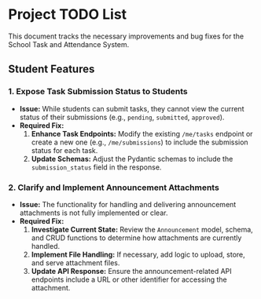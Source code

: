 # Project TODO List

This document tracks the necessary improvements and bug fixes for the School Task and Attendance System.
## Student Features

### 1. Expose Task Submission Status to Students

- **Issue:** While students can submit tasks, they cannot view the current status of their submissions (e.g., `pending`, `submitted`, `approved`).
- **Required Fix:**
    1.  **Enhance Task Endpoints:** Modify the existing `/me/tasks` endpoint or create a new one (e.g., `/me/submissions`) to include the submission status for each task.
    2.  **Update Schemas:** Adjust the Pydantic schemas to include the `submission_status` field in the response.

### 2. Clarify and Implement Announcement Attachments

- **Issue:** The functionality for handling and delivering announcement attachments is not fully implemented or clear.
- **Required Fix:**
    1.  **Investigate Current State:** Review the `Announcement` model, schema, and CRUD functions to determine how attachments are currently handled.
    2.  **Implement File Handling:** If necessary, add logic to upload, store, and serve attachment files.
    3.  **Update API Response:** Ensure the announcement-related API endpoints include a URL or other identifier for accessing the attachment.
